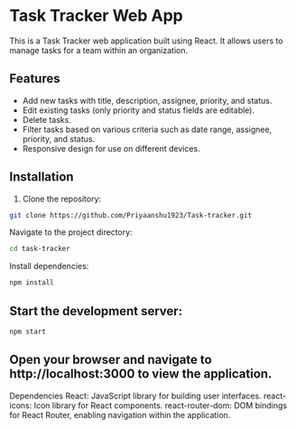 # Task Tracker Web App

This is a Task Tracker web application built using React. It allows users to manage tasks for a team within an organization.

## Features

- Add new tasks with title, description, assignee, priority, and status.
- Edit existing tasks (only priority and status fields are editable).
- Delete tasks.
- Filter tasks based on various criteria such as date range, assignee, priority, and status.
- Responsive design for use on different devices.

## Installation

1. Clone the repository:

```bash
git clone https://github.com/Priyaanshu1923/Task-tracker.git
```

Navigate to the project directory:
```bash
cd task-tracker
```
Install dependencies:
```bash
npm install
```

## Start the development server:
```bash
npm start
```

## Open your browser and navigate to http://localhost:3000 to view the application.

Dependencies
React: JavaScript library for building user interfaces.
react-icons: Icon library for React components.
react-router-dom: DOM bindings for React Router, enabling navigation within the application.
